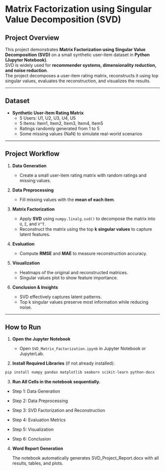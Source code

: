# Matrix Factorization using Singular Value Decomposition (SVD)

## Project Overview
This project demonstrates **Matrix Factorization using Singular Value Decomposition (SVD)** on a small synthetic user-item dataset in **Python (Jupyter Notebook)**.  
SVD is widely used for **recommender systems, dimensionality reduction, and noise reduction**.  
The project decomposes a user-item rating matrix, reconstructs it using top singular values, evaluates the reconstruction, and visualizes the results.

---

## Dataset
- **Synthetic User-Item Rating Matrix**  
  - 5 Users: U1, U2, U3, U4, U5  
  - 5 Items: Item1, Item2, Item3, Item4, Item5  
  - Ratings randomly generated from 1 to 5  
  - Some missing values (NaN) to simulate real-world scenarios  

---

## Project Workflow

1. **Data Generation**  
   - Create a small user-item rating matrix with random ratings and missing values.  

2. **Data Preprocessing**  
   - Fill missing values with the **mean of each item**.  

3. **Matrix Factorization**  
   - Apply **SVD** using `numpy.linalg.svd()` to decompose the matrix into `U`, `Σ`, and `V^T`.  
   - Reconstruct the matrix using the top **k singular values** to capture latent features.  

4. **Evaluation**  
   - Compute **RMSE** and **MAE** to measure reconstruction accuracy.  

5. **Visualization**  
   - Heatmaps of the original and reconstructed matrices.  
   - Singular values plot to show feature importance.  

6. **Conclusion & Insights**  
   - SVD effectively captures latent patterns.  
   - Top k singular values preserve most information while reducing noise.  

---

## How to Run

1. **Open the Jupyter Notebook**  
   - Open `SVD_Matrix_Factorization.ipynb` in Jupyter Notebook or JupyterLab.

2. **Install Required Libraries** (if not already installed):

```bash
pip install numpy pandas matplotlib seaborn scikit-learn python-docx
```
3. **Run All Cells in the notebook sequentially.**

  - Step 1: Data Generation

  - Step 2: Data Preprocessing

  - Step 3: SVD Factorization and Reconstruction

  - Step 4: Evaluation Metrics

  - Step 5: Visualization

  - Step 6: Conclusion

4. **Word Report Generation**

   The notebook automatically generates SVD_Project_Report.docx with all results, tables, and plots.
